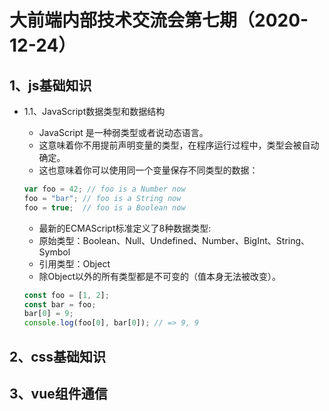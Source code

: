 # 大前端内部技术交流会第七期（2020-12-24）  
## 1、js基础知识  
- 1.1、JavaScript数据类型和数据结构  
    + JavaScript 是一种弱类型或者说动态语言。
    + 这意味着你不用提前声明变量的类型，在程序运行过程中，类型会被自动确定。
    + 这也意味着你可以使用同一个变量保存不同类型的数据：
    ```javascript
    var foo = 42; // foo is a Number now
    foo = "bar"; // foo is a String now
    foo = true;  // foo is a Boolean now
    ```
    
    + 最新的ECMAScript标准定义了8种数据类型:  
    + 原始类型：Boolean、Null、Undefined、Number、BigInt、String、Symbol  
    + 引用类型：Object  
    + 除Object以外的所有类型都是不可变的（值本身无法被改变）。
    
    ```javascript
    const foo = [1, 2];
    const bar = foo;
    bar[0] = 9;
    console.log(foo[0], bar[0]); // => 9, 9
    ```

## 2、css基础知识
## 3、vue组件通信
